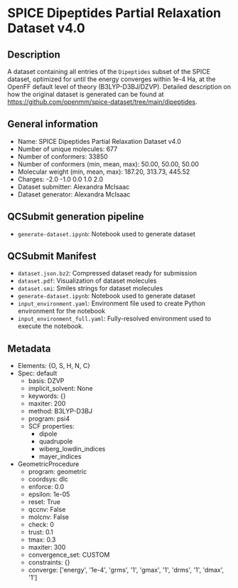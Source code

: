 # SPICE Dipeptides Partial Relaxation Dataset v4.0 

## Description
A dataset containing all entries of the `Dipeptides` subset of the SPICE dataset, 
optimized for until the energy converges within 1e-4 Ha, at the OpenFF default level of theory (B3LYP-D3BJ/DZVP). 
Detailed description on how the original dataset is generated can be found at https://github.com/openmm/spice-dataset/tree/main/dipeptides.


## General information
* Name: SPICE Dipeptides Partial Relaxation Dataset v4.0
* Number of unique molecules: 677
* Number of conformers: 33850
* Number of conformers (min, mean, max): 50.00, 50.00, 50.00
* Molecular weight (min, mean, max): 187.20, 313.73, 445.52
* Charges: -2.0 -1.0 0.0 1.0 2.0
* Dataset submitter: Alexandra McIsaac
* Dataset generator: Alexandra McIsaac

## QCSubmit generation pipeline
* `generate-dataset.ipynb`: Notebook used to generate dataset

## QCSubmit Manifest
* `dataset.json.bz2`: Compressed dataset ready for submission
* `dataset.pdf`: Visualization of dataset molecules
* `dataset.smi`: Smiles strings for dataset molecules
* `generate-dataset.ipynb`: Notebook used to generate dataset
* `input_environment.yaml`: Environment file used to create Python environment for the notebook
* `input_environment_full.yaml`: Fully-resolved environment used to execute the notebook.

## Metadata
* Elements: {O, S, H, N, C}
* Spec: default
  * basis: DZVP
  * implicit_solvent: None
  * keywords: {}
  * maxiter: 200
  * method: B3LYP-D3BJ
  * program: psi4
  * SCF properties:
    * dipole
    * quadrupole
    * wiberg_lowdin_indices
    * mayer_indices
* GeometricProcedure
  * program: geometric 
  * coordsys: dlc 
  * enforce: 0.0 
  * epsilon: 1e-05 
  * reset: True 
  * qccnv: False 
  * molcnv: False 
  * check: 0 
  * trust: 0.1 
  * tmax: 0.3 
  * maxiter: 300 
  * convergence_set: CUSTOM 
  * constraints: {} 
  * converge: ['energy', '1e-4', 'grms', '1', 'gmax', '1', 'drms', '1', 'dmax', '1']
